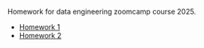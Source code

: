 Homework for data engineering zoomcamp course 2025.

- [Homework 1](https://github.com/tchx626/de-zoomcamp-hw/tree/main/homework1)
- [Homework 2](https://github.com/tchx626/de-zoomcamp-hw/tree/main/homework2)

